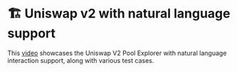 # 🏗 Uniswap v2 with natural language support

This [video](https://vimeo.com/1076833766?share=copy)  showcases the Uniswap V2 Pool Explorer with natural language interaction support, along with various test cases.
